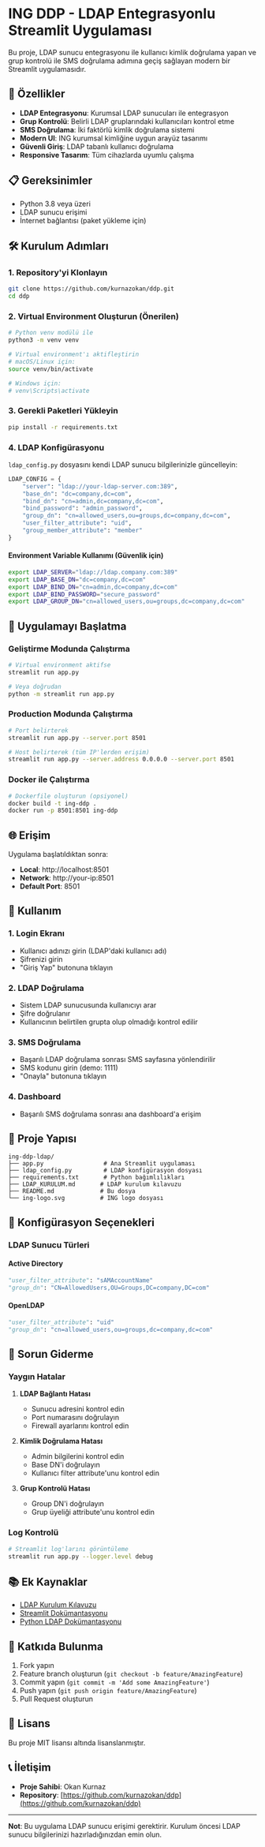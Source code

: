 # ING DDP - LDAP Entegrasyonlu Streamlit Uygulaması

Bu proje, LDAP sunucu entegrasyonu ile kullanıcı kimlik doğrulama yapan ve grup kontrolü ile SMS doğrulama adımına geçiş sağlayan modern bir Streamlit uygulamasıdır.

## 🚀 Özellikler

- **LDAP Entegrasyonu**: Kurumsal LDAP sunucuları ile entegrasyon
- **Grup Kontrolü**: Belirli LDAP gruplarındaki kullanıcıları kontrol etme
- **SMS Doğrulama**: İki faktörlü kimlik doğrulama sistemi
- **Modern UI**: ING kurumsal kimliğine uygun arayüz tasarımı
- **Güvenli Giriş**: LDAP tabanlı kullanıcı doğrulama
- **Responsive Tasarım**: Tüm cihazlarda uyumlu çalışma

## 📋 Gereksinimler

- Python 3.8 veya üzeri
- LDAP sunucu erişimi
- İnternet bağlantısı (paket yükleme için)

## 🛠️ Kurulum Adımları

### 1. Repository'yi Klonlayın

```bash
git clone https://github.com/kurnazokan/ddp.git
cd ddp
```

### 2. Virtual Environment Oluşturun (Önerilen)

```bash
# Python venv modülü ile
python3 -m venv venv

# Virtual environment'ı aktifleştirin
# macOS/Linux için:
source venv/bin/activate

# Windows için:
# venv\Scripts\activate
```

### 3. Gerekli Paketleri Yükleyin

```bash
pip install -r requirements.txt
```

### 4. LDAP Konfigürasyonu

`ldap_config.py` dosyasını kendi LDAP sunucu bilgilerinizle güncelleyin:

```python
LDAP_CONFIG = {
    "server": "ldap://your-ldap-server.com:389",
    "base_dn": "dc=company,dc=com",
    "bind_dn": "cn=admin,dc=company,dc=com",
    "bind_password": "admin_password",
    "group_dn": "cn=allowed_users,ou=groups,dc=company,dc=com",
    "user_filter_attribute": "uid",
    "group_member_attribute": "member"
}
```

#### Environment Variable Kullanımı (Güvenlik için)

```bash
export LDAP_SERVER="ldap://ldap.company.com:389"
export LDAP_BASE_DN="dc=company,dc=com"
export LDAP_BIND_DN="cn=admin,dc=company,dc=com"
export LDAP_BIND_PASSWORD="secure_password"
export LDAP_GROUP_DN="cn=allowed_users,ou=groups,dc=company,dc=com"
```

## 🚀 Uygulamayı Başlatma

### Geliştirme Modunda Çalıştırma

```bash
# Virtual environment aktifse
streamlit run app.py

# Veya doğrudan
python -m streamlit run app.py
```

### Production Modunda Çalıştırma

```bash
# Port belirterek
streamlit run app.py --server.port 8501

# Host belirterek (tüm IP'lerden erişim)
streamlit run app.py --server.address 0.0.0.0 --server.port 8501
```

### Docker ile Çalıştırma

```bash
# Dockerfile oluşturun (opsiyonel)
docker build -t ing-ddp .
docker run -p 8501:8501 ing-ddp
```

## 🌐 Erişim

Uygulama başlatıldıktan sonra:

- **Local**: http://localhost:8501
- **Network**: http://your-ip:8501
- **Default Port**: 8501

## 🔐 Kullanım

### 1. Login Ekranı
- Kullanıcı adınızı girin (LDAP'daki kullanıcı adı)
- Şifrenizi girin
- "Giriş Yap" butonuna tıklayın

### 2. LDAP Doğrulama
- Sistem LDAP sunucusunda kullanıcıyı arar
- Şifre doğrulanır
- Kullanıcının belirtilen grupta olup olmadığı kontrol edilir

### 3. SMS Doğrulama
- Başarılı LDAP doğrulama sonrası SMS sayfasına yönlendirilir
- SMS kodunu girin (demo: 1111)
- "Onayla" butonuna tıklayın

### 4. Dashboard
- Başarılı SMS doğrulama sonrası ana dashboard'a erişim

## 📁 Proje Yapısı

```
ing-ddp-ldap/
├── app.py                 # Ana Streamlit uygulaması
├── ldap_config.py         # LDAP konfigürasyon dosyası
├── requirements.txt       # Python bağımlılıkları
├── LDAP_KURULUM.md       # LDAP kurulum kılavuzu
├── README.md             # Bu dosya
└── ing-logo.svg          # ING logo dosyası
```

## 🔧 Konfigürasyon Seçenekleri

### LDAP Sunucu Türleri

#### Active Directory
```python
"user_filter_attribute": "sAMAccountName"
"group_dn": "CN=AllowedUsers,OU=Groups,DC=company,DC=com"
```

#### OpenLDAP
```python
"user_filter_attribute": "uid"
"group_dn": "cn=allowed_users,ou=groups,dc=company,dc=com"
```

## 🐛 Sorun Giderme

### Yaygın Hatalar

1. **LDAP Bağlantı Hatası**
   - Sunucu adresini kontrol edin
   - Port numarasını doğrulayın
   - Firewall ayarlarını kontrol edin

2. **Kimlik Doğrulama Hatası**
   - Admin bilgilerini kontrol edin
   - Base DN'i doğrulayın
   - Kullanıcı filter attribute'unu kontrol edin

3. **Grup Kontrolü Hatası**
   - Group DN'i doğrulayın
   - Grup üyeliği attribute'unu kontrol edin

### Log Kontrolü

```bash
# Streamlit log'larını görüntüleme
streamlit run app.py --logger.level debug
```

## 📚 Ek Kaynaklar

- [LDAP Kurulum Kılavuzu](LDAP_KURULUM.md)
- [Streamlit Dokümantasyonu](https://docs.streamlit.io/)
- [Python LDAP Dokümantasyonu](https://www.python-ldap.org/)

## 🤝 Katkıda Bulunma

1. Fork yapın
2. Feature branch oluşturun (`git checkout -b feature/AmazingFeature`)
3. Commit yapın (`git commit -m 'Add some AmazingFeature'`)
4. Push yapın (`git push origin feature/AmazingFeature`)
5. Pull Request oluşturun

## 📄 Lisans

Bu proje MIT lisansı altında lisanslanmıştır.

## 📞 İletişim

- **Proje Sahibi**: Okan Kurnaz
- **Repository**: [https://github.com/kurnazokan/ddp](https://github.com/kurnazokan/ddp)

---

**Not**: Bu uygulama LDAP sunucu erişimi gerektirir. Kurulum öncesi LDAP sunucu bilgilerinizi hazırladığınızdan emin olun. 